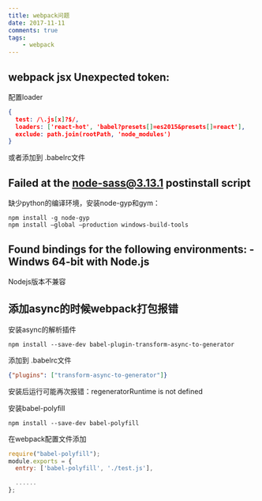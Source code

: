 ```yaml
---
title: webpack问题
date: 2017-11-11
comments: true
tags: 
	- webpack
---
```


## webpack jsx  Unexpected token:

配置loader

```json
{
  test: /\.js[x]?$/,
  loaders: ['react-hot', 'babel?presets[]=es2015&presets[]=react'],
  exclude: path.join(rootPath, 'node_modules')
}
```

或者添加到 .babelrc文件

## Failed at the node-sass@3.13.1 postinstall script

缺少python的编译环境，安装node-gyp和gym：

```shell
npm install -g node-gyp 
npm install –global –production windows-build-tools
```



## Found bindings for the following environments: - Windws 64-bit with Node.js

Nodejs版本不兼容



## 添加async的时候webpack打包报错

安装async的解析插件

```shell
npm install --save-dev babel-plugin-transform-async-to-generator
```

添加到 .babelrc文件

```json
{"plugins": ["transform-async-to-generator"]}
```

安装后运行可能再次报错：regeneratorRuntime is not defined

安装babel-polyfill

```shell
npm install --save-dev babel-polyfill
```

在webpack配置文件添加

```js
require("babel-polyfill");
module.exports = {
  entry: ['babel-polyfill', './test.js'],

  ......
};
```



